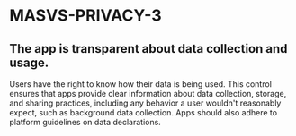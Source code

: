 # MASVS-PRIVACY-3

## The app is transparent about data collection and usage.

Users have the right to know how their data is being used. This control ensures that apps provide clear information about data collection, storage, and sharing practices, including any behavior a user wouldn't reasonably expect, such as background data collection. Apps should also adhere to platform guidelines on data declarations.